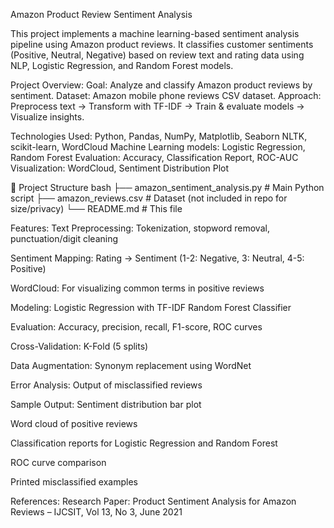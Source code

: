 Amazon Product Review Sentiment Analysis

This project implements a machine learning-based sentiment analysis pipeline using Amazon product reviews. It classifies customer sentiments (Positive, Neutral, Negative) based on review text and rating data using NLP, Logistic Regression, and Random Forest models.

Project Overview:
Goal: Analyze and classify Amazon product reviews by sentiment.
Dataset: Amazon mobile phone reviews CSV dataset.
Approach: Preprocess text → Transform with TF-IDF → Train & evaluate models → Visualize insights.

Technologies Used:
Python, Pandas, NumPy, Matplotlib, Seaborn
NLTK, scikit-learn, WordCloud
Machine Learning models: Logistic Regression, Random Forest
Evaluation: Accuracy, Classification Report, ROC-AUC
Visualization: WordCloud, Sentiment Distribution Plot

📁 Project Structure
bash
├── amazon_sentiment_analysis.py       # Main Python script
├── amazon_reviews.csv                 # Dataset (not included in repo for size/privacy)
└── README.md                          # This file

Features:
Text Preprocessing: Tokenization, stopword removal, punctuation/digit cleaning

Sentiment Mapping: Rating → Sentiment (1-2: Negative, 3: Neutral, 4-5: Positive)

WordCloud: For visualizing common terms in positive reviews

Modeling:
  Logistic Regression with TF-IDF
  Random Forest Classifier

Evaluation: Accuracy, precision, recall, F1-score, ROC curves

Cross-Validation: K-Fold (5 splits)

Data Augmentation: Synonym replacement using WordNet

Error Analysis: Output of misclassified reviews

Sample Output:
Sentiment distribution bar plot

Word cloud of positive reviews

Classification reports for Logistic Regression and Random Forest

ROC curve comparison

Printed misclassified examples

References: 
Research Paper: Product Sentiment Analysis for Amazon Reviews – IJCSIT, Vol 13, No 3, June 2021

